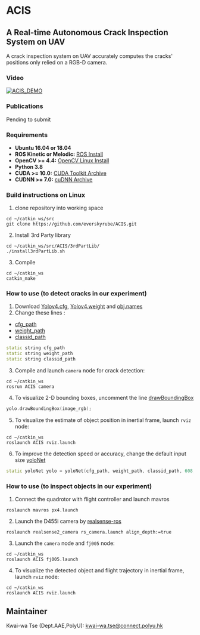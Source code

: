 # ACIS
## A Real-time Autonomous Crack Inspection System on UAV

A crack inspection system on UAV accurately computes the cracks' positions only relied on a RGB-D camera. 

<p align = "center">


</p>

### Video
[![ACIS_DEMO](https://img.youtube.com/vi/YOUTUBE_VIDEO_ID_HERE/0.jpg)](https://www.youtube.com/watch?v=4HIoySNRzHI)

### Publications
Pending to submit

### Requirements
* **Ubuntu 16.04 or 18.04**
* **ROS Kinetic or Melodic:** [ROS Install](http://wiki.ros.org/ROS/Installation)
* **OpenCV >= 4.4:** [OpenCV Linux Install](https://docs.opencv.org/4.4.0/d7/d9f/tutorial_linux_install.html)
* **Python 3.8** 
* **CUDA >= 10.0:** [CUDA Toolkit Archive](https://developer.nvidia.com/cuda-toolkit-archive) 
* **CUDNN >= 7.0:** [cuDNN Archive](https://developer.nvidia.com/rdp/cudnn-archive)

### Build instructions on Linux
1. clone repository into working space

```
cd ~/catkin_ws/src
git clone https://github.com/everskyrube/ACIS.git
```

2. Install 3rd Party library
``` 
cd ~/catkin_ws/src/ACIS/3rdPartLib/
./install3rdPartLib.sh
```
3. Compile 
```
cd ~/catkin_ws
catkin_make
```

### How to use (to detect cracks in our experiment)
1. Download [Yolov4.cfg](https://drive.google.com/file/), [Yolov4.weight](https://drive.google.com/file/) and [obj.names](https://drive.google.com/file/)
2. Change these lines :   
- [cfg_path]() 
- [weight_path]()
- [classid_path]()  
```c++
static string cfg_path
static string weight_path
static string classid_path
```  
3. Compile and launch `camera` node for crack detection:
```
cd ~/catkin_ws
rosrun ACIS camera
```
4. To visualize 2-D bounding boxes, uncomment the line [drawBoundingBox]()
```c++
yolo.drawBoundingBox(image_rgb);
```
5. To visualize the estimate of object position in inertial frame, launch `rviz` node:
```
cd ~/catkin_ws
roslaunch ACIS rviz.launch
```
6. To improve the detection speed or accuracy, change the default input size [yoloNet]() 
```c++
static yoloNet yolo = yoloNet(cfg_path, weight_path, classid_path, 608, 608, 0.5);
```

### How to use (to inspect objects in our experiment)
1. Connect the quadrotor with flight controller and launch mavros  
```
roslaunch mavros px4.launch 
```
2. Launch the D455i camera by [realsense-ros](https://github.com/IntelRealSense/realsense-ros)
```
roslaunch realsense2_camera rs_camera.launch align_depth:=true
```
3. Launch the `camera` node and `fj005` node:
```
cd ~/catkin_ws
roslaunch ACIS fj005.launch
```
4. To visualize the detected object and flight trajectory in inertial frame, launch `rviz` node:
```
cd ~/catkin_ws
roslaunch ACIS rviz.launch
```
## Maintainer 
Kwai-wa Tse (Dept.AAE,PolyU): [kwai-wa.tse@connect.polyu.hk](kwai-wa.tse@connect.polyu.hk)

